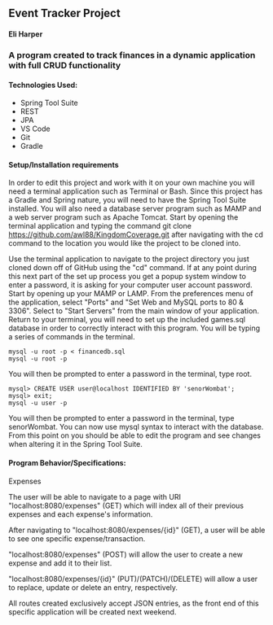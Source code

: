 ## Event Tracker Project

#### Eli Harper

### A program created to track finances in a dynamic application with full CRUD functionality

#### Technologies Used:

* Spring Tool Suite
* REST
* JPA
* VS Code
* Git
* Gradle

#### Setup/Installation requirements

In order to edit this project and work with it on your own machine you will need a terminal application such as Terminal or Bash. Since this project has a Gradle and Spring nature, you will need to have the Spring Tool Suite installed. You will also need a database server program such as MAMP and a web server program such as Apache Tomcat.
Start by opening the terminal application and typing the command
git clone https://github.com/awl88/KingdomCoverage.git
after navigating with the cd command to the location you would like the project to be cloned into.

Use the terminal application to navigate to the project directory you just cloned down off of GitHub using the "cd" command.
If at any point during this next part of the set up process you get a popup system window to enter a password, it is asking for your computer user account password. Start by opening up your MAMP or LAMP. From the preferences menu of the application, select "Ports" and "Set Web and MySQL ports to 80 & 3306". Select to "Start Servers" from the main window of your application. Return to your terminal, you will need to set up the included games.sql database in order to correctly interact with this program. You will be typing a series of commands in the terminal.
```
mysql -u root -p < financedb.sql
mysql -u root -p
```
You will then be prompted to enter a password in the terminal, type root.
```
mysql> CREATE USER user@localhost IDENTIFIED BY 'senorWombat';
mysql> exit;
mysql -u user -p
```
You will then be prompted to enter a password in the terminal, type senorWombat. You can now use mysql syntax to interact with the database.
From this point on you should be able to edit the program and see changes when altering it in the Spring Tool Suite.

#### Program Behavior/Specifications:

Expenses

The user will be able to navigate to a page with URI "localhost:8080/expenses" (GET) which will index all of their previous expenses and each expense's information.

After navigating to "localhost:8080/expenses/{id}" (GET), a user will be able to see one specific expense/transaction.

"localhost:8080/expenses" (POST) will allow the user to create a new expense and add it to their list.

"localhost:8080/expenses/{id}" (PUT)/(PATCH)/(DELETE) will allow a user to replace, update or delete an entry, respectively.

All routes created exclusively accept JSON entries, as the front end of this specific application will be created next weekend.
